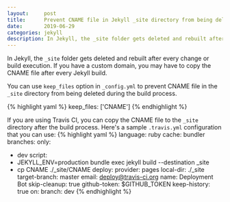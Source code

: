 ```yaml
---
layout:     post
title:      Prevent CNAME file in Jekyll _site directory from being deleted during the build process
date:       2019-06-29
categories: jekyll
description: In Jekyll, the _site folder gets deleted and rebuilt after every change or build execution. If you have a custom domain, you may have to copy the CNAME file after every Jekyll build.
---
```


In Jekyll, the `_site` folder gets deleted and rebuilt after every change or build execution. If you have a custom domain, you may have to copy the CNAME file after every Jekyll build.

You can use `keep_files` option in `_config.yml` to prevent CNAME file in the `_site` directory from being deleted during the build process.

{% highlight yaml %}
keep_files: ['CNAME']
{% endhighlight %}

If you are using Travis CI, you can copy the CNAME file to the `_site` directory after the build process. Here's a sample `.travis.yml` configuration that you can use:
{% highlight yaml %}
language: ruby
cache: bundler
branches:
  only:
  - dev
script:
  - JEKYLL_ENV=production bundle exec jekyll build --destination _site
  - cp CNAME ./_site/CNAME
deploy:
  provider: pages
  local-dir: ./_site
  target-branch: master
  email: deploy@travis-ci.org
  name: Deployment Bot
  skip-cleanup: true
  github-token: $GITHUB_TOKEN
  keep-history: true
  on:
    branch: dev
{% endhighlight %}
